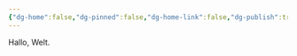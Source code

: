 ```yaml
---
{"dg-home":false,"dg-pinned":false,"dg-home-link":false,"dg-publish":true,"tags":["dgblip"],"created-date":"2023-12-14T15:00:00","updated-date":"2025-05-02T13:49:37","disabled rules":["yaml-title","yaml-title-alias","file-name-heading"],"title":"philipp on threads @ 2023-12-14","dg-path":"blips/20250502134837.md","permalink":"/blips/20250502134837/","dgPassFrontmatter":true}
---
```



Hallo, Welt.



